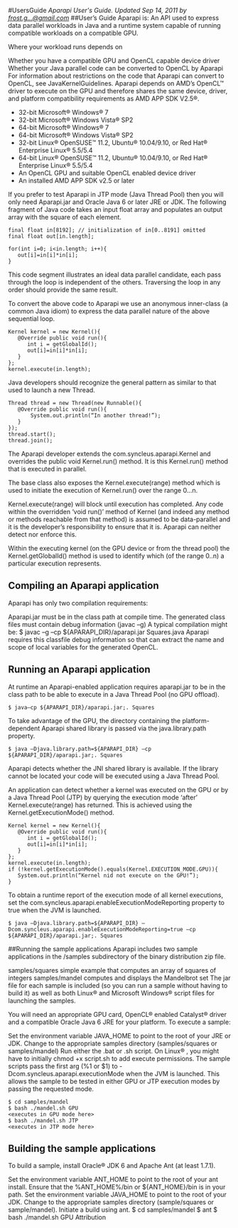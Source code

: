 #UsersGuide
*Aparapi User's Guide. Updated Sep 14, 2011 by frost.g...@gmail.com*
##User’s Guide
Aparapi is: An API used to express data parallel workloads in Java and a runtime system capable of running compatible workloads on a compatible GPU.

Where your workload runs depends on

Whether you have a compatible GPU and OpenCL capable device driver
Whether your Java parallel code can be converted to OpenCL by Aparapi
For information about restrictions on the code that Aparapi can convert to OpenCL, see JavaKernelGuidelines.
Aparapi depends on AMD’s OpenCL™ driver to execute on the GPU and therefore shares the same device, driver, and platform compatibility requirements as AMD APP SDK V2.5®.

* 32-bit Microsoft® Windows® 7
* 32-bit Microsoft® Windows Vista® SP2
* 64-bit Microsoft® Windows® 7
* 64-bit Microsoft® Windows Vista® SP2
* 32-bit Linux® OpenSUSE™ 11.2,   Ubuntu® 10.04/9.10, or Red Hat® Enterprise Linux® 5.5/5.4
* 64-bit Linux® OpenSUSE™ 11.2,   Ubuntu® 10.04/9.10, or Red Hat® Enterprise Linux® 5.5/5.4
* An OpenCL GPU and suitable OpenCL enabled device driver
* An installed AMD APP SDK v2.5 or later

If you prefer to test Aparapi in JTP mode (Java Thread Pool) then you will only need Aparapi.jar and Oracle Java 6 or later JRE or JDK.
The following fragment of Java code takes an input float array and populates an output array with the square of each element.

    final float in[8192]; // initialization of in[0..8191] omitted
    final float out[in.length];

    for(int i=0; i<in.length; i++){
       out[i]=in[i]*in[i];
    }
This code segment illustrates an ideal data parallel candidate, each pass through the loop is independent of the others. Traversing the loop in any order should provide the same result.

To convert the above code to Aparapi we use an anonymous inner-class (a common Java idiom) to express the data parallel nature of the above sequential loop.

    Kernel kernel = new Kernel(){
       @Override public void run(){
          int i = getGlobalId();
          out[i]=in[i]*in[i];
       }
    };
    kernel.execute(in.length);
Java developers should recognize the general pattern as similar to that used to launch a new Thread.

    Thread thread = new Thread(new Runnable(){
       @Override public void run(){
           System.out.println(“In another thread!”);
       }
    });
    thread.start();
    thread.join();
The Aparapi developer extends the com.syncleus.aparapi.Kernel and overrides the public void Kernel.run() method. It is this Kernel.run() method that is executed in parallel.

The base class also exposes the Kernel.execute(range) method which is used to initiate the execution of Kernel.run() over the range 0...n.

Kernel.execute(range) will block until execution has completed. Any code within the overridden ‘void run()’ method of Kernel (and indeed any method or methods reachable from that method) is assumed to be data-parallel and it is the developer’s responsibility to ensure that it is. Aparapi can neither detect nor enforce this.

Within the executing kernel (on the GPU device or from the thread pool) the Kernel.getGlobalId() method is used to identify which (of the range 0..n) a particular execution represents.

## Compiling an Aparapi application
Aparapi has only two compilation requirements:

Aparapi.jar must be in the class path at compile time.
The generated class files must contain debug information (javac –g)
A typical compilation might be:
    $ javac –g –cp ${APARAPI_DIR}/aparapi.jar Squares.java
Aparapi requires this classfile debug information so that can extract the name and scope of local variables for the generated OpenCL.

## Running an Aparapi application
At runtime an Aparapi-enabled application requires aparapi.jar to be in the class path to be able to execute in a Java Thread Pool (no GPU offload).

    $ java–cp ${APARAPI_DIR}/aparapi.jar;. Squares
To take advantage of the GPU, the directory containing the platform-dependent Aparapi shared library is passed via the java.library.path property.

    $ java –Djava.library.path=${APARAPI_DIR} –cp ${APARAPI_DIR}/aparapi.jar;. Squares

Aparapi detects whether the JNI shared library is available. If the library cannot be located your code will be executed using a Java Thread Pool.

An application can detect whether a kernel was executed on the GPU or by a Java Thread Pool (JTP) by querying the execution mode ‘after’ Kernel.execute(range) has returned. This is achieved using the Kernel.getExecutionMode() method.

    Kernel kernel = new Kernel(){
       @Override public void run(){
          int i = getGlobalId();
          out[i]=in[i]*in[i];
       }
    };
    kernel.execute(in.length);
    if (!kernel.getExecutionMode().equals(Kernel.EXECUTION_MODE.GPU)){
       System.out.println(“Kernel nid not execute on the GPU!”);
    }

To obtain a runtime report of the execution mode of all kernel executions, set the com.syncleus.aparapi.enableExecutionModeReporting property to true when the JVM is launched.

    $ java –Djava.library.path=${APARAPI_DIR} –Dcom.syncleus.aparapi.enableExecutionModeReporting=true –cp ${APARAPI_DIR}/aparapi.jar;. Squares

##Running the sample applications
Aparapi includes two sample applications in the /samples subdirectory of the binary distribution zip file.

samples/squares	simple example that computes an array of squares of integers
samples/mandel	computes and displays the Mandelbrot set
The jar file for each sample is included (so you can run a sample without having to build it) as well as both Linux® and Microsoft Windows® script files for launching the samples.

You will need an appropriate GPU card, OpenCL® enabled Catalyst® driver and a compatible Oracle Java 6 JRE for your platform. To execute a sample:

Set the environment variable JAVA_HOME to point to the root of your JRE or JDK.
Change to the appropriate samples directory (samples/squares or samples/mandel)
Run either the .bat or .sh script. On Linux® , you might have to initially chmod +x script.sh to add execute permissions.
The sample scripts pass the first arg (%1 or $1) to -Dcom.syncleus.aparapi.executionMode when the JVM is launched. This allows the sample to be tested in either GPU or JTP execution modes by passing the requested mode.

    $ cd samples/mandel
    $ bash ./mandel.sh GPU
    <executes in GPU mode here>
    $ bash ./mandel.sh JTP
    <executes in JTP mode here>

## Building the sample applications
To build a sample, install Oracle® JDK 6 and Apache Ant (at least 1.7.1).

Set the environment variable ANT_HOME to point to the root of your ant install.
Ensure that the %ANT_HOME%/bin or ${ANT_HOME}/bin is in your path.
Set the environment variable JAVA_HOME to point to the root of your JDK.
Change to the appropriate samples directory (sample/squares or sample/mandel).
Initiate a build using ant.
    $ cd samples/mandel
    $ ant
    $ bash ./mandel.sh GPU
Attribution